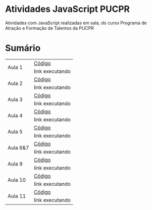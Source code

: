 # Atividades JavaScript PUCPR
Atividades com JavaScript realizadas em sala, do curso Programa de Atração e Formação de Talentos da PUCPR

# Sumário

<table>
    <tr><td rowspan="2">Aula 1</td><td><a href="https://github.com/Salgado2004/Atividades_JavaScript_PUCPR/tree/main/aula1">Código</a></td></tr>
    <tr><td>link executando</td></tr>
    <tr><td rowspan="2">Aula 2</td><td><a href="https://github.com/Salgado2004/Atividades_JavaScript_PUCPR/tree/main/aula1">Código</a></td></tr>
    <tr><td>link executando</td></tr>
    <tr><td rowspan="2">Aula 3</td><td><a href="https://github.com/Salgado2004/Atividades_JavaScript_PUCPR/tree/main/aula1">Código</a></td></tr>
    <tr><td>link executando</td></tr>
    <tr><td rowspan="2">Aula 4</td><td><a href="https://github.com/Salgado2004/Atividades_JavaScript_PUCPR/tree/main/aula1">Código</a></td></tr>
    <tr><td>link executando</td></tr>
    <tr><td rowspan="2">Aula 5</td><td><a href="https://github.com/Salgado2004/Atividades_JavaScript_PUCPR/tree/main/aula1">Código</a></td></tr>
    <tr><td>link executando</td></tr>
    <tr><td rowspan="2">Aula 6&7</td><td><a href="https://github.com/Salgado2004/Atividades_JavaScript_PUCPR/tree/main/aula1">Código</a></td></tr>
    <tr><td>link executando</td></tr>
    <tr><td rowspan="2">Aula 9</td><td><a href="https://github.com/Salgado2004/Atividades_JavaScript_PUCPR/tree/main/aula1">Código</a></td></tr>
    <tr><td>link executando</td></tr>
    <tr><td rowspan="2">Aula 10</td><td><a href="https://github.com/Salgado2004/Atividades_JavaScript_PUCPR/tree/main/aula1">Código</a></td></tr>
    <tr><td>link executando</td></tr>
    <tr><td rowspan="2">Aula 11</td><td><a href="https://github.com/Salgado2004/Atividades_JavaScript_PUCPR/tree/main/aula1">Código</a></td></tr>
    <tr><td>link executando</td></tr>
</table>




